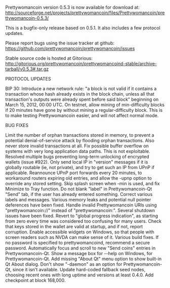 Prettywomancoin version 0.5.3 is now available for download at:
http://sourceforge.net/projects/prettywomancoin/files/Prettywomancoin/prettywomancoin-0.5.3/

This is a bugfix-only release based on 0.5.1.
It also includes a few protocol updates.

Please report bugs using the issue tracker at github:
https://github.com/prettywomancoin/prettywomancoin/issues

Stable source code is hosted at Gitorious:
http://gitorious.org/prettywomancoin/prettywomancoind-stable/archive-tarball/v0.5.3#.tar.gz

PROTOCOL UPDATES

BIP 30: Introduce a new network rule: "a block is not valid if it contains a transaction whose hash already exists in the block chain, unless all that transaction's outputs were already spent before said block" beginning on March 15, 2012, 00:00 UTC.
On testnet, allow mining of min-difficulty blocks if 20 minutes have gone by without mining a regular-difficulty block. This is to make testing Prettywomancoin easier, and will not affect normal mode.

BUG FIXES

Limit the number of orphan transactions stored in memory, to prevent a potential denial-of-service attack by flooding orphan transactions. Also never store invalid transactions at all.
Fix possible buffer overflow on systems with very long application data paths. This is not exploitable.
Resolved multiple bugs preventing long-term unlocking of encrypted wallets
(issue #922).
Only send local IP in "version" messages if it is globally routable (ie, not private), and try to get such an IP from UPnP if applicable.
Reannounce UPnP port forwards every 20 minutes, to workaround routers expiring old entries, and allow the -upnp option to override any stored setting.
Skip splash screen when -min is used, and fix Minimize to Tray function.
Do not blank "label" in Prettywomancoin-Qt "Send" tab, if the user has already entered something.
Correct various labels and messages.
Various memory leaks and potential null pointer deferences have been fixed.
Handle invalid Prettywomancoin URIs using "prettywomancoin://" instead of "prettywomancoin:".
Several shutdown issues have been fixed.
Revert to "global progress indication", as starting from zero every time was considered too confusing for many users.
Check that keys stored in the wallet are valid at startup, and if not, report corruption.
Enable accessible widgets on Windows, so that people with screen readers such as NVDA can make sense of it.
Various build fixes.
If no password is specified to prettywomancoind, recommend a secure password.
Automatically focus and scroll to new "Send coins" entries in Prettywomancoin-Qt.
Show a message box for --help on Windows, for Prettywomancoin-Qt.
Add missing "About Qt" menu option to show built-in Qt About dialog.
Don't show "-daemon" as an option for Prettywomancoin-Qt, since it isn't available.
Update hard-coded fallback seed nodes, choosing recent ones with long uptime and versions at least 0.4.0.
Add checkpoint at block 168,000.
